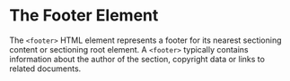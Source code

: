 # The Footer Element

The `<footer>` HTML element represents a footer for its nearest sectioning content or sectioning root element. A `<footer>` typically contains information about the author of the section, copyright data or links to related documents.